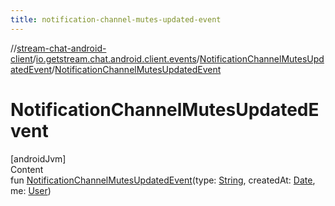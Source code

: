 ```yaml
---
title: notification-channel-mutes-updated-event
---
```

//[stream-chat-android-client](../../../index.md)/[io.getstream.chat.android.client.events](../index.md)/[NotificationChannelMutesUpdatedEvent](index.md)/[NotificationChannelMutesUpdatedEvent](NotificationChannelMutesUpdatedEvent.md)



# NotificationChannelMutesUpdatedEvent  
[androidJvm]  
Content  
fun [NotificationChannelMutesUpdatedEvent](NotificationChannelMutesUpdatedEvent.md)(type: [String](https://kotlinlang.org/api/latest/jvm/stdlib/kotlin/-string/index.html), createdAt: [Date](https://developer.android.com/reference/kotlin/java/util/Date.html), me: [User](../../io.getstream.chat.android.client.models/User/index.md))  



